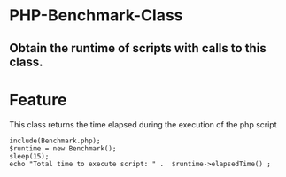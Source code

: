 # PHP-Benchmark-Class
## Obtain the runtime of scripts with calls to this class.

# Feature
 This class returns the time elapsed during the execution of the php script
 
 ```
 include(Benchmark.php);
 $runtime = new Benchmark();
 sleep(15);
 echo "Total time to execute script: " .  $runtime->elapsedTime() ;
 ```
